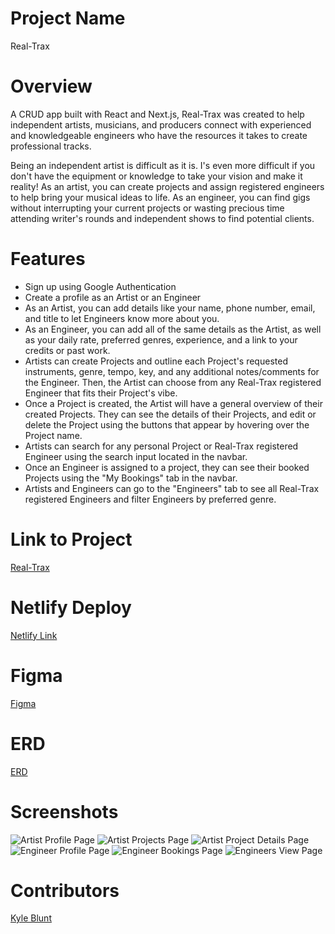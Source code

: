 # Project Name
Real-Trax

# Overview
A CRUD app built with React and Next.js, Real-Trax was created to help independent artists, musicians, and producers connect with experienced and knowledgeable engineers who have the resources it takes to create professional tracks. 

Being an independent artist is difficult as it is. I's even more difficult if you don't have the equipment or knowledge to take your vision and make it reality! As an artist, you can create projects and assign registered engineers to help bring your musical ideas to life. As an engineer, you can find gigs without interrupting your current projects or wasting precious time attending writer's rounds and independent shows to find potential clients.

# Features

- Sign up using Google Authentication
- Create a profile as an Artist or an Engineer
- As an Artist, you can add details like your name, phone number, email, and title to let Engineers know more about you.
- As an Engineer, you can add all of the same details as the Artist, as well as your daily rate, preferred genres, experience, and a link to your credits or past work.
- Artists can create Projects and outline each Project's requested instruments, genre, tempo, key, and any additional notes/comments for the Engineer. Then, the Artist can choose from any Real-Trax registered Engineer that fits their Project's vibe.
- Once a Project is created, the Artist will have a general overview of their created Projects. They can see the details of their Projects, and edit or delete the Project using the buttons that appear by hovering over the Project name.
- Artists can search for any personal Project or Real-Trax registered Engineer using the search input located in the navbar.
- Once an Engineer is assigned to a project, they can see their booked Projects using the "My Bookings" tab in the navbar.
- Artists and Engineers can go to the "Engineers" tab to see all Real-Trax registered Engineers and filter Engineers by preferred genre.

# Link to Project
[Real-Trax](https://github.com/Oktiv20/Real-Trax)

# Netlify Deploy
[Netlify Link](https://real-trax.netlify.app)

# Figma
[Figma](https://www.figma.com/file/vhA9GBZ1qYTHk462J7mOcE/Real-Trax-Figma?type=design&node-id=0-1&mode=design&t=5TA7JsZLIFoz8RD0-0)

# ERD
[ERD](https://dbdiagram.io/d/6462d995dca9fb07c4233efd)

# Screenshots
![Artist Profile Page](https://github.com/Oktiv20/Real-Trax/blob/main/public/Images/Artist%20Profile%20Page.png)
![Artist Projects Page](https://github.com/Oktiv20/Real-Trax/blob/main/public/Images/Artist%20Projects%20Page.png)
![Artist Project Details Page](https://github.com/Oktiv20/Real-Trax/blob/main/public/Images/Artist%20Project%20Details%20Page.png)
![Engineer Profile Page](https://github.com/Oktiv20/Real-Trax/blob/main/public/Images/Engineer%20Profile%20Page.png)
![Engineer Bookings Page](https://github.com/Oktiv20/Real-Trax/blob/main/public/Images/Engineer%20Booking%20Page.png)
![Engineers View Page](https://github.com/Oktiv20/Real-Trax/blob/main/public/Images/Engineers%20Page.png)

# Contributors

[Kyle Blunt](https://github.com/Oktiv20)
